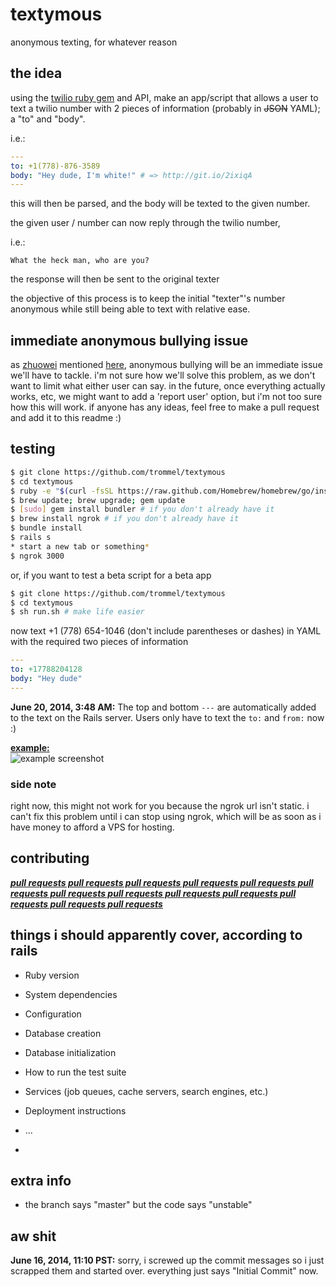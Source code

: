 textymous
========

anonymous texting, for whatever reason


the idea
-----

using the [twilio ruby gem](https://github.com/twilio/twilio-ruby) and API,
make an app/script that allows a user to text a twilio number with 2 pieces of
information (probably in ~~JSON~~ YAML); a "to" and "body".

i.e.:

```yaml
---
to: +1(778)-876-3589
body: "Hey dude, I'm white!" # => http://git.io/2ixiqA
---
```

this will then be parsed, and the body will be texted to the given number.

the given user / number can now reply through the twilio number,

i.e.:

```
What the heck man, who are you?
```

the response will then be sent to the original texter

the objective of this process is to keep the initial "texter"'s number anonymous while still being able to text with relative ease.


immediate anonymous bullying issue
------

as [zhuowei](https://twitter.com/zhuowei) mentioned [here](https://twitter.com/zhuowei/status/478777986468941825),
anonymous bullying will be an immediate issue we'll have to tackle.
i'm not sure how we'll solve this problem, as we don't want to limit
what either user can say. in the future, once everything actually works, etc,
we might want to add a 'report user' option, but i'm not
too sure how this will work. if anyone has any
ideas, feel free to make a pull request and add it to this readme :)

testing
-------

```bash
$ git clone https://github.com/trommel/textymous
$ cd textymous
$ ruby -e "$(curl -fsSL https://raw.github.com/Homebrew/homebrew/go/install)" # if you don't already have it
$ brew update; brew upgrade; gem update
$ [sudo] gem install bundler # if you don't already have it
$ brew install ngrok # if you don't already have it
$ bundle install
$ rails s
* start a new tab or something*
$ ngrok 3000
```

or, if you want to test a beta script for a beta app

```bash
$ git clone https://github.com/trommel/textymous
$ cd textymous
$ sh run.sh # make life easier
```

now text +1 (778) 654-1046 (don't include parentheses or dashes) in YAML with
the required two pieces of information

```yaml
---
to: +17788204128
body: "Hey dude"
---
```

**June 20, 2014, 3:48 AM:** The top and bottom `---` are automatically added to the text on the Rails server.
Users only have to text the `to:` and `from:` now :)

<u>**example:**</u><br>
![example screenshot](http://i.imgur.com/6GC4Zq7.png)

### side note
right now, this might not work for you because
the ngrok url isn't static. i can't fix
this problem until i can stop using ngrok,
which will be as soon as i have money to
afford a VPS for hosting.


contributing
------------

<u>***pull requests pull requests pull requests pull requests pull requests
pull requests pull requests pull requests pull requests pull requests
pull requests pull requests pull requests***</u>

things i should apparently cover, according to rails
----------------------------------------------------

* Ruby version

* System dependencies

* Configuration

* Database creation

* Database initialization

* How to run the test suite

* Services (job queues, cache servers, search engines, etc.)

* Deployment instructions

* ...
*


extra info
----------

- the branch says "master" but the code says "unstable"

aw shit
----

**June 16, 2014, 11:10 PST:** sorry, i screwed up the commit messages
so i just scrapped them and started over. everything just says "Initial Commit" now.
